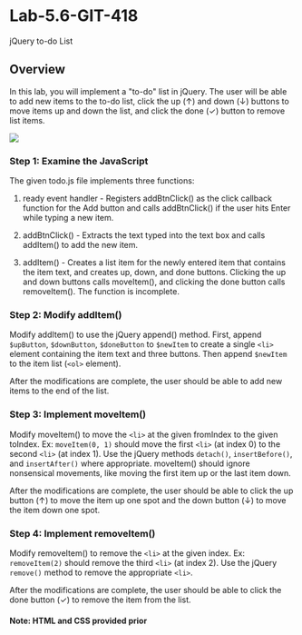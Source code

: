 # Lab-5.6-GIT-418
jQuery to-do List

## Overview

In this lab, you will implement a "to-do" list in jQuery. The user will be able to add new items to the to-do list, click the up (↑) and down (↓) buttons to move items up and down the list, and click the done (✓) button to remove list items.

<img src="https://static-resources.zybooks.com/static/zyLab/todo_list_screenshot.png">

### Step 1: Examine the JavaScript

The given todo.js file implements three functions:

1. ready event handler - Registers addBtnClick() as the click callback function for the Add button and calls addBtnClick() if the user hits Enter while typing a new item.

2. addBtnClick() - Extracts the text typed into the text box and calls addItem() to add the new item.

3. addItem() - Creates a list item for the newly entered item that contains the item text, and creates up, down, and done buttons. Clicking the up and down buttons calls moveItem(), and clicking the done button calls removeItem(). The function is incomplete.

### Step 2: Modify addItem()

Modify addItem() to use the jQuery append() method. First, append `$upButton`, `$downButton`, `$doneButton` to `$newItem` to create a single `<li>` element containing the item text and three buttons. Then append `$newItem` to the item list (`<ol>` element). 

After the modifications are complete, the user should be able to add new items to the end of the list.

### Step 3: Implement moveItem()

Modify moveItem() to move the `<li>` at the given fromIndex to the given toIndex. Ex: `moveItem(0, 1)` should move the first `<li>` (at index 0) to the second `<li>` (at index 1). Use the jQuery methods `detach()`, `insertBefore()`, and `insertAfter()` where appropriate. moveItem() should ignore nonsensical movements, like moving the first item up or the last item down.

After the modifications are complete, the user should be able to click the up button (↑) to move the item up one spot and the down button (↓) to move the item down one spot.

### Step 4: Implement removeItem()

Modify removeItem() to remove the `<li>` at the given index. Ex: `removeItem(2)` should remove the third `<li>` (at index 2). Use the jQuery `remove()` method to remove the appropriate `<li>`.

After the modifications are complete, the user should be able to click the done button (✓) to remove the item from the list.

#### Note: HTML and CSS provided prior

